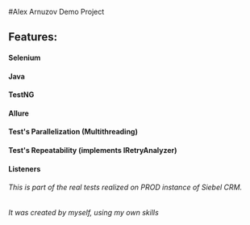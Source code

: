 #Alex Arnuzov Demo Project
## Features:
#### Selenium  
#### Java
#### TestNG
#### Allure
#### Test's Parallelization (Multithreading)
#### Test's Repeatability (implements IRetryAnalyzer)
#### Listeners
###### This is part of the real tests realized on PROD instance of Siebel CRM.
###### It was created by myself, using my own skills